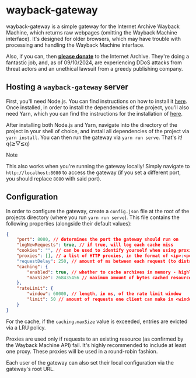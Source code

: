 # wayback-gateway
wayback-gateway is a simple gateway for the Internet Archive Wayback Machine, which returns raw webpages (omitting the Wayback Machine interface). It's designed for older browsers, which may have trouble with processing and handling the Wayback Machine interface.

Also, if you can, then [**please donate**](https://archive.org/donate) to the Internet Archive. They're doing a fantastic job, and, as of 09/10/2024, are experiencing DDoS attacks from threat actors and an unethical lawsuit from a greedy publishing company.

## Hosting a `wayback-gateway` server
First, you'll need Node.js. You can find instructions on how to install it [here](https://nodejs.org/en/download/package-manager). Once installed, in order to install the dependencies of the project, you'll also need Yarn, which you can find the instructions for the installation of [here](https://yarnpkg.com/getting-started/install).

After installing both Node.js and Yarn, navigate into the directory of the project in your shell of choice, and install all dependencies of the project via `yarn install`. You can then run the gateway via `yarn run serve`. That's it! q(≧▽≦q)

> [!NOTE]
> This also works when you're running the gateway locally! Simply navigate to `http://localhost:8080` to access the gateway (if you set a different port, you should replace `8080` with said port).

## Configuration
In order to configure the gateway, create a `config.json` file at the root of the projects directory (where you run `yarn run serve`). This file contains the following properties (alongside their default values):

```json
{
    "port": 8080, // determines the port the gateway should run on
    "logNewRequests": true, // if true, will log each cache miss
    "cookies": "", // can be used to identify yourself when using proxied requests
    "proxies": [], // a list of HTTP proxies, in the format of <ip>:<port>
    "requestDelay": 250, // amount of ms between each request (to distribute bursts)
    "caching": {
        "enabled": true, // whether to cache archives in memory - highly recommended
        "maxSize": 268435456 // maximum amount of bytes cached resources can take up
    },
    "rateLimit": {
        "window": 60000, // length, in ms, of the rate limit window
        "limit": 50 // amount of requests one client can make in <window> ms
    }
}
```

For the cache, if the `caching.maxSize` value is exceeded, entries are evicted via a LRU policy.

Proxies are used only if requests to an existing resource (as confirmed by the Wayback Machine API) fail. It's highly recommended to include at least one proxy. These proxies will be used in a round-robin fashion.

Each user of the gateway can also set their local configuration via the gateway's root URL.
